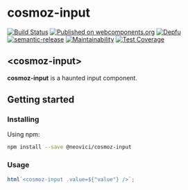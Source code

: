 cosmoz-input
==================

[![Build Status](https://github.com/Neovici/cosmoz-input/workflows/Github%20CI/badge.svg)](https://github.com/Neovici/cosmoz-input/actions?workflow=Github+CI)
[![Published on webcomponents.org](https://img.shields.io/badge/webcomponents.org-published-blue.svg)](https://www.webcomponents.org/element/Neovici/cosmoz-input)
[![Depfu](https://badges.depfu.com/badges/c887733c2e1b6c70285860279a80fa03/overview.svg)](https://depfu.com/github/Neovici/cosmoz-input?project_id=9639)
[![semantic-release](https://img.shields.io/badge/%20%20%F0%9F%93%A6%F0%9F%9A%80-semantic--release-e10079.svg)](https://github.com/semantic-release/semantic-release)
[![Maintainability](https://api.codeclimate.com/v1/badges/56671dc0a46898d2f539/maintainability)](https://codeclimate.com/github/Neovici/cosmoz-input/maintainability)
[![Test Coverage](https://api.codeclimate.com/v1/badges/56671dc0a46898d2f539/test_coverage)](https://codeclimate.com/github/Neovici/cosmoz-input/test_coverage)

## &lt;cosmoz-input&gt;

**cosmoz-input** is a haunted input component.

## Getting started

### Installing

Using npm:
```bash
npm install --save @neovici/cosmoz-input
```

### Usage

``` javascript
html`<cosmoz-input .value=${"value"} />`;
```
